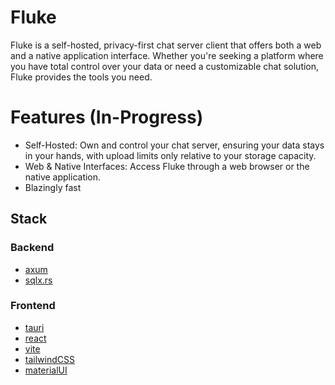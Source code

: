 # Fluke

Fluke is a self-hosted, privacy-first chat server client that offers both a web and a native application interface.
Whether you're seeking a platform where you have total control over your data or need a customizable chat solution, Fluke provides the tools you need.

# Features (In-Progress)

- Self-Hosted: Own and control your chat server, ensuring your data stays in your hands, with upload limits only relative to your storage capacity.
- Web & Native Interfaces: Access Fluke through a web browser or the native application.
- Blazingly fast

## Stack

### Backend
- [axum](https://github.com/tokio-rs/axum)
- [sqlx.rs](https://docs.rs/sqlx/0.6.3/sqlx/index.html)

### Frontend
- [tauri](https://tauri.app/)
- [react](https://react.dev/)
- [vite](https://vitejs.dev/guide/why.html)
- [tailwindCSS](https://tailwindcss.com/)
- [materialUI](https://mui.com/material-ui/)
